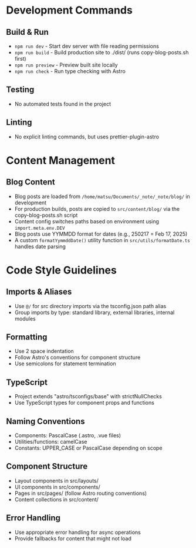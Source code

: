 # Development Commands

## Build & Run
- `npm run dev` - Start dev server with file reading permissions
- `npm run build` - Build production site to ./dist/ (runs copy-blog-posts.sh first)
- `npm run preview` - Preview built site locally
- `npm run check` - Run type checking with Astro

## Testing
- No automated tests found in the project

## Linting
- No explicit linting commands, but uses prettier-plugin-astro

# Content Management

## Blog Content
- Blog posts are loaded from `/home/matsu/Documents/_note/_note/blog/` in development
- For production builds, posts are copied to `src/content/blog/` via the copy-blog-posts.sh script
- Content config switches paths based on environment using `import.meta.env.DEV`
- Blog posts use YYMMDD format for dates (e.g., 250217 = Feb 17, 2025)
- A custom `formatYymmddDate()` utility function in `src/utils/formatDate.ts` handles date parsing

# Code Style Guidelines

## Imports & Aliases
- Use `@/` for src directory imports via the tsconfig.json path alias
- Group imports by type: standard library, external libraries, internal modules

## Formatting
- Use 2 space indentation
- Follow Astro's conventions for component structure
- Use semicolons for statement termination

## TypeScript
- Project extends "astro/tsconfigs/base" with strictNullChecks
- Use TypeScript types for component props and functions

## Naming Conventions
- Components: PascalCase (.astro, .vue files)
- Utilities/functions: camelCase
- Constants: UPPER_CASE or PascalCase depending on scope

## Component Structure
- Layout components in src/layouts/
- UI components in src/components/
- Pages in src/pages/ (follow Astro routing conventions)
- Content collections in src/content/

## Error Handling
- Use appropriate error handling for async operations
- Provide fallbacks for content that might not load